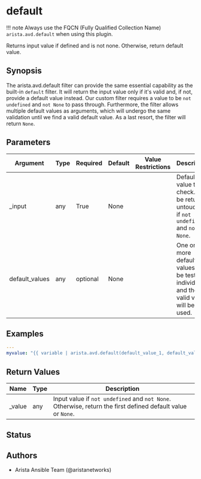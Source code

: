 # default

!!! note
    Always use the FQCN (Fully Qualified Collection Name) `arista.avd.default` when using this plugin.

Returns input value if defined and is not none\. Otherwise\, return default value\.

## Synopsis

The arista\.avd\.default filter can provide the same essential capability as the built\-in <code>default</code> filter\.
It will return the input value only if it\'s valid and\, if not\, provide a default value instead\.
Our custom filter requires a value to be <code>not undefined</code> and <code>not None</code> to pass through\.
Furthermore\, the filter allows multiple default values as arguments\, which will undergo the same validation until we find a valid default value\.
As a last resort\, the filter will return <code>None</code>\.

## Parameters

| Argument | Type | Required | Default | Value Restrictions | Description |
| -------- | ---- | -------- | ------- | ------------------ | ----------- |
| _input | any | True | None |  | Default value to check\. Will be returned untouched if <code>not undefined</code> and <code>not None</code>\. |
| default_values | any | optional | None |  | One or more default values will be tested individually\, and the first valid value will be used\. |

## Examples

```yaml
---
myvalue: "{{ variable | arista.avd.default(default_value_1, default_value_2) }}"
```

## Return Values

| Name | Type | Description |
| ---- | ---- | ----------- |
| _value | any | Input value if <code>not undefined</code> and <code>not None</code>\. Otherwise\, return the first defined default value or <code>None</code>\. |

## Status

## Authors

- Arista Ansible Team (@aristanetworks)
